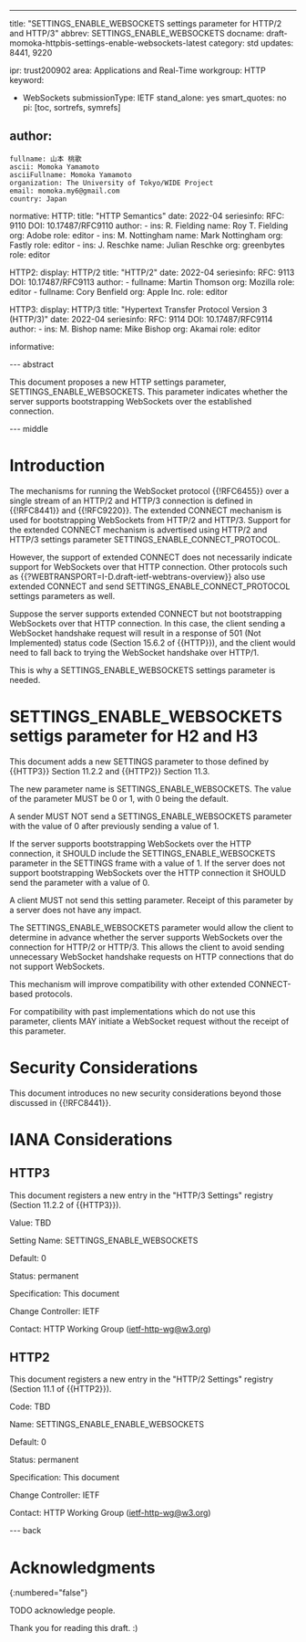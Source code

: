 ---
title: "SETTINGS_ENABLE_WEBSOCKETS settings parameter for HTTP/2 and HTTP/3"
abbrev: SETTINGS_ENABLE_WEBSOCKETS
docname: draft-momoka-httpbis-settings-enable-websockets-latest
category: std
updates: 8441, 9220

ipr: trust200902
area: Applications and Real-Time
workgroup: HTTP
keyword:
  - WebSockets
submissionType:
  IETF
stand_alone: yes
smart_quotes: no
pi: [toc, sortrefs, symrefs]

author:
 -
    fullname: 山本 桃歌
    ascii: Momoka Yamamoto
    asciiFullname: Momoka Yamamoto
    organization: The University of Tokyo/WIDE Project
    email: momoka.my6@gmail.com
    country: Japan



normative:
  HTTP:
    title: "HTTP Semantics"
    date: 2022-04
    seriesinfo:
      RFC: 9110
      DOI: 10.17487/RFC9110
    author:
      -
          ins: R. Fielding
          name: Roy T. Fielding
          org: Adobe
          role: editor
      -
          ins: M. Nottingham
          name: Mark Nottingham
          org: Fastly
          role: editor
      -
          ins: J. Reschke
          name: Julian Reschke
          org: greenbytes
          role: editor

  HTTP2:
    display: HTTP/2
    title: "HTTP/2"
    date: 2022-04
    seriesinfo:
      RFC: 9113
      DOI: 10.17487/RFC9113
    author:
      -
          fullname: Martin Thomson
          org: Mozilla
          role: editor
      -
          fullname: Cory Benfield
          org: Apple Inc.
          role: editor

  HTTP3:
    display: HTTP/3
    title: "Hypertext Transfer Protocol Version 3 (HTTP/3)"
    date: 2022-04
    seriesinfo:
      RFC: 9114
      DOI: 10.17487/RFC9114
    author:
      -
          ins: M. Bishop
          name: Mike Bishop
          org: Akamai
          role: editor



informative:




--- abstract

This document proposes a new HTTP settings parameter, SETTINGS_ENABLE_WEBSOCKETS.
This parameter indicates whether the server supports bootstrapping WebSockets over the established connection.


--- middle

# Introduction

The mechanisms for running the WebSocket protocol {{!RFC6455}} over a single stream of an HTTP/2 and HTTP/3 connection is defined in {{!RFC8441}} and {{!RFC9220}}.
The extended CONNECT mechanism is used for bootstrapping WebSockets from HTTP/2 and HTTP/3.
Support for the extended CONNECT mechanism is advertised using HTTP/2 and HTTP/3 settings parameter SETTINGS_ENABLE_CONNECT_PROTOCOL.

However, the support of extended CONNECT does not necessarily indicate support for WebSockets over that HTTP connection.
Other protocols such as {{?WEBTRANSPORT=I-D.draft-ietf-webtrans-overview}} also use extended CONNECT and send SETTINGS_ENABLE_CONNECT_PROTOCOL settings parameters as well.

Suppose the server supports extended CONNECT but not bootstrapping WebSockets over that HTTP connection.
In this case, the client sending a WebSocket handshake request will result in a response of 501 (Not Implemented) status code (Section 15.6.2 of {{HTTP}}),
and the client would need to fall back to trying the WebSocket handshake over HTTP/1.

This is why a SETTINGS_ENABLE_WEBSOCKETS settings parameter is needed.


# SETTINGS_ENABLE_WEBSOCKETS settigs parameter for H2 and H3
This document adds a new SETTINGS parameter to those defined by
{{HTTP3}} Section 11.2.2 and {{HTTP2}} Section 11.3.

The new parameter name is SETTINGS_ENABLE_WEBSOCKETS.
The value of the parameter MUST be 0 or 1, with 0 being the default.

A sender MUST NOT send a SETTINGS_ENABLE_WEBSOCKETS parameter
with the value of 0 after previously sending a value of 1.

If the server supports bootstrapping WebSockets over the HTTP connection,
it SHOULD include the SETTINGS_ENABLE_WEBSOCKETS parameter in the SETTINGS frame with a value of 1.
If the server does not support bootstrapping WebSockets over the HTTP connection it SHOULD send the parameter with a value of 0.

A client MUST not send this setting parameter.
Receipt of this parameter by a server does not have any impact.


The SETTINGS_ENABLE_WEBSOCKETS parameter would allow the client to determine in advance whether the server supports WebSockets over the connection for HTTP/2 or HTTP/3.
This allows the client to avoid sending unnecessary WebSocket handshake requests on HTTP connections that do not support WebSockets.

This mechanism will improve compatibility with other extended CONNECT-based protocols.

For compatibility with past implementations which do not use this parameter,
 clients MAY initiate a WebSocket request without the receipt of this parameter.


# Security Considerations

This document introduces no new security considerations beyond those discussed in {{!RFC8441}}.

# IANA Considerations

## HTTP3
This document registers a new entry in the "HTTP/3 Settings" registry (Section 11.2.2 of {{HTTP3}}).

Value: TBD

Setting Name: SETTINGS_ENABLE_WEBSOCKETS

Default: 0

Status: permanent

Specification: This document

Change Controller: IETF

Contact: HTTP Working Group (ietf-http-wg@w3.org)

## HTTP2
This document registers a new entry in the "HTTP/2 Settings" registry (Section 11.1 of {{HTTP2}}).

Code: TBD

Name: SETTINGS_ENABLE_ENABLE_WEBSOCKETS

Default: 0

Status: permanent

Specification: This document

Change Controller: IETF

Contact: HTTP Working Group (ietf-http-wg@w3.org)

--- back

# Acknowledgments
{:numbered="false"}

TODO acknowledge people.

Thank you for reading this draft. :)
